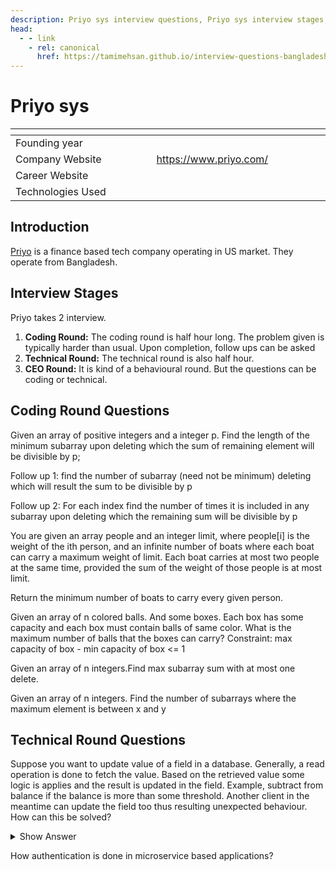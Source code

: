 ```yaml
---
description: Priyo sys interview questions, Priyo sys interview stages, Priyo sys interview details, Priyo sys interview question and answers
head:
  - - link
    - rel: canonical
      href: https://tamimehsan.github.io/interview-questions-bangladesh/companies/priyo
---
```

# Priyo sys

| <img width="441" height="1"> | <img width="441" height="1"> |
| :-| :- |
| Founding year | |
| Company Website | https://www.priyo.com/ |
| Career Website |  |
| Technologies Used|  |

## Introduction
[Priyo](https://www.priyo.com/) is a finance based tech company operating in US market. They operate from Bangladesh. 
## Interview Stages
Priyo takes 2 interview. 
1. **Coding Round:** The coding round is half hour long. The problem given is typically harder than usual. Upon completion, follow ups can be asked
2. **Technical Round:** The technical round is also half hour. 
3. **CEO Round:** It is kind of a behavioural round. But the questions can be coding or technical.

## Coding Round Questions
<article>

Given an array of positive integers and a integer p. Find the length of the minimum subarray upon deleting which the sum of remaining element will be divisible by p;

Follow up 1: find the number of subarray (need not be minimum) deleting which will result the sum to be divisible by p

Follow up 2: For each index find the number of times it is included in any subarray upon deleting which the remaining sum will be divisible by p
</article>

<article>

You are given an array people and an integer limit, where people[i] is the weight of the ith person, and an infinite number of boats where each boat can carry a maximum weight of limit. 
Each boat carries at most two people at the same time, provided the sum of the weight of those people is at most limit.

Return the minimum number of boats to carry every given person.
</article>

<article>

Given an array of n colored balls. And some boxes. Each box has some capacity and each box must contain balls of same color. What is the maximum number of balls that the boxes can carry?
Constraint: max capacity of box - min capacity of box <= 1
</article>

<article>

Given an array of n integers.Find max subarray sum with at most one delete.
</article>

<article>

Given an array of n integers. Find the number of subarrays where the maximum element is between x and y
</article>

## Technical Round Questions
<article>

Suppose you want to update value of a field in a database. Generally, a read operation is done to fetch the value. Based on the retrieved value some logic is applies and the result is updated in the field. Example, subtract from balance if the balance is more than some threshold. Another client in the meantime can update the field too thus resulting unexpected behaviour. How can this be solved?
<details><summary>Show Answer</summary>

There can be multiple approach to solve this problem.  

1. Complete the whole scenario in one query. 
1. Use stored procedure
1. Use locks. Add an extra column for the purpose of locking. Before fetching a data for update, set the said lock to 1. If it is already 1 then don't proceed.
</details>
</article>

<article>

How authentication is done in microservice based applications?
</article>

